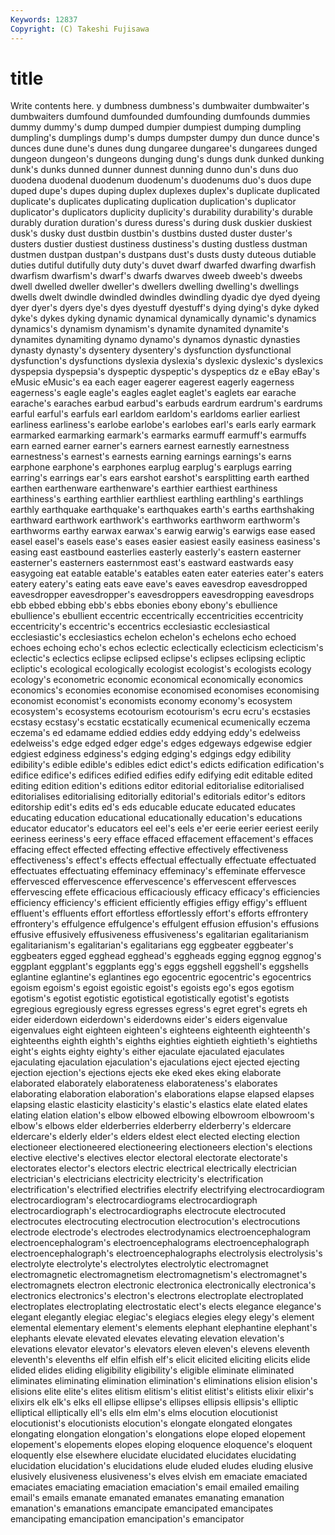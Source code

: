 ```yaml
---
Keywords: 12837 
Copyright: (C) Takeshi Fujisawa
---
```


# title

Write contents here.
y dumbness dumbness's dumbwaiter dumbwaiter's dumbwaiters
dumfound dumfounded dumfounding dumfounds dummies dummy dummy's dump dumped dumpier
dumpiest dumping dumpling dumpling's dumplings dump's dumps dumpster dumpy dun
dunce dunce's dunces dune dune's dunes dung dungaree dungaree's dungarees
dunged dungeon dungeon's dungeons dunging dung's dungs dunk dunked dunking
dunk's dunks dunned dunner dunnest dunning dunno dun's duns duo
duodena duodenal duodenum duodenum's duodenums duo's duos dupe duped dupe's
dupes duping duplex duplexes duplex's duplicate duplicated duplicate's duplicates duplicating
duplication duplication's duplicator duplicator's duplicators duplicity duplicity's durability durability's durable
durably duration duration's duress duress's during dusk duskier duskiest dusk's
dusky dust dustbin dustbin's dustbins dusted duster duster's dusters dustier
dustiest dustiness dustiness's dusting dustless dustman dustmen dustpan dustpan's dustpans
dust's dusts dusty duteous dutiable duties dutiful dutifully duty duty's
duvet dwarf dwarfed dwarfing dwarfish dwarfism dwarfism's dwarf's dwarfs dwarves
dweeb dweeb's dweebs dwell dwelled dweller dweller's dwellers dwelling dwelling's
dwellings dwells dwelt dwindle dwindled dwindles dwindling dyadic dye dyed
dyeing dyer dyer's dyers dye's dyes dyestuff dyestuff's dying dying's
dyke dyked dyke's dykes dyking dynamic dynamical dynamically dynamic's dynamics
dynamics's dynamism dynamism's dynamite dynamited dynamite's dynamites dynamiting dynamo dynamo's
dynamos dynastic dynasties dynasty dynasty's dysentery dysentery's dysfunction dysfunctional dysfunction's
dysfunctions dyslexia dyslexia's dyslexic dyslexic's dyslexics dyspepsia dyspepsia's dyspeptic dyspeptic's
dyspeptics dz e eBay eBay's eMusic eMusic's ea each eager
eagerer eagerest eagerly eagerness eagerness's eagle eagle's eagles eaglet eaglet's
eaglets ear earache earache's earaches earbud earbud's earbuds eardrum eardrum's
eardrums earful earful's earfuls earl earldom earldom's earldoms earlier earliest
earliness earliness's earlobe earlobe's earlobes earl's earls early earmark earmarked
earmarking earmark's earmarks earmuff earmuff's earmuffs earn earned earner earner's
earners earnest earnestly earnestness earnestness's earnest's earnests earning earnings earnings's
earns earphone earphone's earphones earplug earplug's earplugs earring earring's earrings
ear's ears earshot earshot's earsplitting earth earthed earthen earthenware earthenware's
earthier earthiest earthiness earthiness's earthing earthlier earthliest earthling earthling's earthlings
earthly earthquake earthquake's earthquakes earth's earths earthshaking earthward earthwork earthwork's
earthworks earthworm earthworm's earthworms earthy earwax earwax's earwig earwig's earwigs
ease eased easel easel's easels ease's eases easier easiest easily
easiness easiness's easing east eastbound easterlies easterly easterly's eastern easterner
easterner's easterners easternmost east's eastward eastwards easy easygoing eat eatable
eatable's eatables eaten eater eateries eater's eaters eatery eatery's eating
eats eave eave's eaves eavesdrop eavesdropped eavesdropper eavesdropper's eavesdroppers eavesdropping
eavesdrops ebb ebbed ebbing ebb's ebbs ebonies ebony ebony's ebullience
ebullience's ebullient eccentric eccentrically eccentricities eccentricity eccentricity's eccentric's eccentrics ecclesiastic
ecclesiastical ecclesiastic's ecclesiastics echelon echelon's echelons echo echoed echoes echoing
echo's echos eclectic eclectically eclecticism eclecticism's eclectic's eclectics eclipse eclipsed
eclipse's eclipses eclipsing ecliptic ecliptic's ecological ecologically ecologist ecologist's ecologists
ecology ecology's econometric economic economical economically economics economics's economies economise
economised economises economising economist economist's economists economy economy's ecosystem ecosystem's
ecosystems ecotourism ecotourism's ecru ecru's ecstasies ecstasy ecstasy's ecstatic ecstatically
ecumenical ecumenically eczema eczema's ed edamame eddied eddies eddy eddying
eddy's edelweiss edelweiss's edge edged edger edge's edges edgeways edgewise
edgier edgiest edginess edginess's edging edging's edgings edgy edibility edibility's
edible edible's edibles edict edict's edicts edification edification's edifice edifice's
edifices edified edifies edify edifying edit editable edited editing edition
edition's editions editor editorial editorialise editorialised editorialises editorialising editorially editorial's
editorials editor's editors editorship edit's edits ed's eds educable educate
educated educates educating education educational educationally education's educations educator educator's
educators eel eel's eels e'er eerie eerier eeriest eerily eeriness
eeriness's eery efface effaced effacement effacement's effaces effacing effect effected
effecting effective effectively effectiveness effectiveness's effect's effects effectual effectually effectuate
effectuated effectuates effectuating effeminacy effeminacy's effeminate effervesce effervesced effervescence effervescence's
effervescent effervesces effervescing effete efficacious efficaciously efficacy efficacy's efficiencies efficiency
efficiency's efficient efficiently effigies effigy effigy's effluent effluent's effluents effort
effortless effortlessly effort's efforts effrontery effrontery's effulgence effulgence's effulgent effusion
effusion's effusions effusive effusively effusiveness effusiveness's egalitarian egalitarianism egalitarianism's egalitarian's
egalitarians egg eggbeater eggbeater's eggbeaters egged egghead egghead's eggheads egging
eggnog eggnog's eggplant eggplant's eggplants egg's eggs eggshell eggshell's eggshells
eglantine eglantine's eglantines ego egocentric egocentric's egocentrics egoism egoism's egoist
egoistic egoist's egoists ego's egos egotism egotism's egotist egotistic egotistical
egotistically egotist's egotists egregious egregiously egress egresses egress's egret egret's
egrets eh eider eiderdown eiderdown's eiderdowns eider's eiders eigenvalue eigenvalues
eight eighteen eighteen's eighteens eighteenth eighteenth's eighteenths eighth eighth's eighths
eighties eightieth eightieth's eightieths eight's eights eighty eighty's either ejaculate
ejaculated ejaculates ejaculating ejaculation ejaculation's ejaculations eject ejected ejecting ejection
ejection's ejections ejects eke eked ekes eking elaborate elaborated elaborately
elaborateness elaborateness's elaborates elaborating elaboration elaboration's elaborations elapse elapsed elapses
elapsing elastic elasticity elasticity's elastic's elastics elate elated elates elating
elation elation's elbow elbowed elbowing elbowroom elbowroom's elbow's elbows elder
elderberries elderberry elderberry's eldercare eldercare's elderly elder's elders eldest elect
elected electing election electioneer electioneered electioneering electioneers election's elections elective
elective's electives elector electoral electorate electorate's electorates elector's electors electric
electrical electrically electrician electrician's electricians electricity electricity's electrification electrification's electrified
electrifies electrify electrifying electrocardiogram electrocardiogram's electrocardiograms electrocardiograph electrocardiograph's electrocardiographs electrocute
electrocuted electrocutes electrocuting electrocution electrocution's electrocutions electrode electrode's electrodes electrodynamics
electroencephalogram electroencephalogram's electroencephalograms electroencephalograph electroencephalograph's electroencephalographs electrolysis electrolysis's electrolyte electrolyte's
electrolytes electrolytic electromagnet electromagnetic electromagnetism electromagnetism's electromagnet's electromagnets electron electronic
electronica electronically electronica's electronics electronics's electron's electrons electroplate electroplated electroplates
electroplating electrostatic elect's elects elegance elegance's elegant elegantly elegiac elegiac's
elegiacs elegies elegy elegy's element elemental elementary element's elements elephant
elephantine elephant's elephants elevate elevated elevates elevating elevation elevation's elevations
elevator elevator's elevators eleven eleven's elevens eleventh eleventh's elevenths elf
elfin elfish elf's elicit elicited eliciting elicits elide elided elides
eliding eligibility eligibility's eligible eliminate eliminated eliminates eliminating elimination elimination's
eliminations elision elision's elisions elite elite's elites elitism elitism's elitist
elitist's elitists elixir elixir's elixirs elk elk's elks ell ellipse
ellipse's ellipses ellipsis ellipsis's elliptic elliptical elliptically ell's ells elm
elm's elms elocution elocutionist elocutionist's elocutionists elocution's elongate elongated elongates
elongating elongation elongation's elongations elope eloped elopement elopement's elopements elopes
eloping eloquence eloquence's eloquent eloquently else elsewhere elucidate elucidated elucidates
elucidating elucidation elucidation's elucidations elude eluded eludes eluding elusive elusively
elusiveness elusiveness's elves elvish em emaciate emaciated emaciates emaciating emaciation
emaciation's email emailed emailing email's emails emanate emanated emanates emanating
emanation emanation's emanations emancipate emancipated emancipates emancipating emancipation emancipation's emancipator

